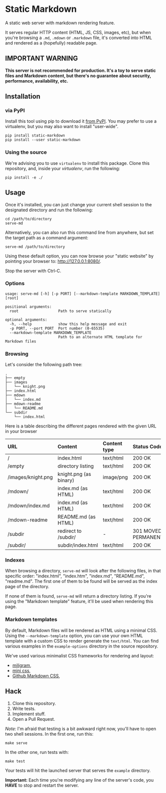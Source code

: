 # Static Markdown

A static web server with markdown rendering feature.

It serves regular HTTP content (HTML, JS, CSS, images, etc), but when you're browsing a ``.md``, ``.mdown`` or ``.markdown`` file, it's converted into HTML and rendered as a (hopefully) readable page.

## IMPORTANT WARNING

**This server is not recommended for production. It's a toy to serve static files and Markdown content, but there's no guarantee about security, performance, availability, etc.**

## Installation

### via PyPI

Install this tool using pip to download it [from PyPI](https://pypi.org/project/static-markdown/). You may prefer to use a virtualenv, but you may also want to install "user-wide".

```shell
pip install static-markdown
pip install --user static-markdown
```

### Using the source

We're advising you to use ``virtualenv`` to install this package. Clone this repository, and, inside your *virtualenv*, run the following:

```shell
pip install -e ./
```

## Usage

Once it's installed, you can just change your current shell session to the designated directory and run the following:

```shell
cd /path/to/directory
serve-md
```

Alternatively, you can also run this command line from anywhere, but set the target path as a command argument:

```shell
serve-md /path/to/directory
```

Using these default option, you can now browse your "static website" by pointing your browser to: <http://127.0.0.1:8080/>.

Stop the server with Ctrl-C.

### Options

```
usage: serve-md [-h] [-p PORT] [--markdown-template MARKDOWN_TEMPLATE] [root]

positional arguments:
  root                  Path to serve statically

optional arguments:
  -h, --help            show this help message and exit
  -p PORT, --port PORT  Port number (0-65535)
  --markdown-template MARKDOWN_TEMPLATE
                        Path to an alternate HTML template for Markdown files
```

### Browsing

Let's consider the following path tree:

```
.
├── empty
├── images
│   └── knight.png
├── index.html
├── mdown
│   └── index.md
├── mdown-readme
│   └── README.md
└── subdir
    └── index.html
```

Here is a table describing the different pages rendered with the given URL in your browser

| URL                | Content                | Content type | Status Code           |
|:-------------------|:-----------------------|:-------------|:----------------------|
| /                  | index.html             | text/html    | 200 OK                |
| /empty             | directory listing      | text/html    | 200 OK                |
| /images/knight.png | knight.png (as binary) | image/png    | 200 OK                |
| /mdown/            | index.md (as HTML)     | text/html    | 200 OK                |
| /mdown/index.md    | index.md (as HTML)     | text/html    | 200 OK                |
| /mdown-readme      | README.md (as HTML)    | text/html    | 200 OK                |
| /subdir            | redirect to /subdir/   | -            | 301 MOVED PERMANENTLY |
| /subdir/           | subdir/index.html      | text/html    | 200 OK                |

### Indexes

When browsing a directory, ``serve-md`` will look after the following files, in that specific order: "index.html", "index.htm", "index.md", "README.md", "readme.md". The first one of them to be found will be served as the index page of the directory.

If none of them is found, ``serve-md`` will return a directory listing. If you're using the "Markdown template" feature, it'll be used when rendering this page.

### Markdown templates

By default, Markdown files will be rendered as HTML using a minimal CSS. Using the ``--markdown-template`` option, you can use your own HTML template with a custom CSS to render generate the ``text/html``. You can find various examples in the ``example-options`` directory in the source repository.

We've used various minimalist CSS frameworks for rendering and layout:

* [miligram](https://milligram.io/),
* [mini css](https://minicss.org/),
* [Github Markdown CSS](https://github.com/sindresorhus/github-markdown-css),

## Hack

1. Clone this repository.
2. Write tests.
3. Implement stuff.
4. Open a Pull Request.

*Note:* I'm afraid that testing is a bit awkward right now, you'll have to open two shell sessions. In the first one, run this:

```shell
make serve
```

In the other one, run tests with:

```shell
make test
```

Your tests will hit the launched server that serves the ``example`` directory.

**Important:** Each time you're modifying any line of the server's code, you **HAVE** to stop and restart the server.
